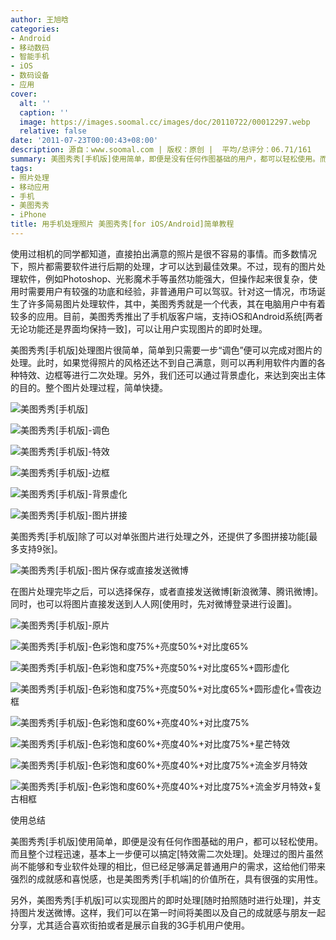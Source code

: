 ```yaml
---
author: 王旭晗
categories:
- Android
- 移动数码
- 智能手机
- iOS
- 数码设备
- 应用
cover:
  alt: ''
  caption: ''
  image: https://images.soomal.cc/images/doc/20110722/00012297.webp
  relative: false
date: '2011-07-23T00:00:43+08:00'
description: 源自：www.soomal.com | 版权：原创 |  平均/总评分：06.71/161
summary: 美图秀秀[手机版]使用简单，即便是没有任何作图基础的用户，都可以轻松使用。而且整个过程迅速，基本上一步便可以搞定[特效需二次处理]。处理过的图片虽然尚不能够和专业软件处理的相比，但已经足够满足普通用户的需求，这给他们带来强烈的成就感和喜悦感。而且，它还支持图片发送微博，可实现与朋友的实时分享。
tags:
- 照片处理
- 移动应用
- 手机
- 美图秀秀
- iPhone
title: 用手机处理照片 美图秀秀[for iOS/Android]简单教程
---
```


使用过相机的同学都知道，直接拍出满意的照片是很不容易的事情。而多数情况下，照片都需要软件进行后期的处理，才可以达到最佳效果。不过，现有的图片处理软件，例如Photoshop、光影魔术手等虽然功能强大，但操作起来很复杂，使用时需要用户有较强的功底和经验，非普通用户可以驾驭。针对这一情况，市场诞生了许多简易图片处理软件，其中，美图秀秀就是一个代表，其在电脑用户中有着较多的应用。目前，美图秀秀推出了手机版客户端，支持iOS和Android系统[两者无论功能还是界面均保持一致]，可以让用户实现图片的即时处理。



美图秀秀[手机版]处理图片很简单，简单到只需要一步“调色”便可以完成对图片的处理。此时，如果觉得照片的风格还达不到自己满意，则可以再利用软件内置的各种特效、边框等进行二次处理。另外，我们还可以通过背景虚化，来达到突出主体的目的。整个图片处理过程，简单快捷。



![美图秀秀[手机版]](https://images.soomal.cc/images/doc/20110722/00012279.webp)



![美图秀秀[手机版]-调色](https://images.soomal.cc/images/doc/20110722/00012280.webp)



![美图秀秀[手机版]-特效](https://images.soomal.cc/images/doc/20110722/00012281.webp)



![美图秀秀[手机版]-边框](https://images.soomal.cc/images/doc/20110722/00012282.webp)



![美图秀秀[手机版]-背景虚化](https://images.soomal.cc/images/doc/20110722/00012283.webp)



![美图秀秀[手机版]-图片拼接](https://images.soomal.cc/images/doc/20110722/00012284.webp)



美图秀秀[手机版]除了可以对单张图片进行处理之外，还提供了多图拼接功能[最多支持9张]。



![美图秀秀[手机版]-图片保存或直接发送微博](https://images.soomal.cc/images/doc/20110722/00012285.webp)



在图片处理完毕之后，可以选择保存，或者直接发送微博[新浪微薄、腾讯微博]。同时，也可以将图片直接发送到人人网[使用时，先对微博登录进行设置]。



![美图秀秀[手机版]-原片](https://images.soomal.cc/images/doc/20110722/00012286.webp)



![美图秀秀[手机版]-色彩饱和度75%+亮度50%+对比度65%](https://images.soomal.cc/images/doc/20110722/00012287.webp)



![美图秀秀[手机版]-色彩饱和度75%+亮度50%+对比度65%+圆形虚化](https://images.soomal.cc/images/doc/20110722/00012289.webp)



![美图秀秀[手机版]-色彩饱和度75%+亮度50%+对比度65%+圆形虚化+雪夜边框](https://images.soomal.cc/images/doc/20110722/00012297.webp)



![美图秀秀[手机版]-色彩饱和度60%+亮度40%+对比度75%](https://images.soomal.cc/images/doc/20110722/00012288.webp)



![美图秀秀[手机版]-色彩饱和度60%+亮度40%+对比度75%+星芒特效](https://images.soomal.cc/images/doc/20110722/00012296.webp)



![美图秀秀[手机版]-色彩饱和度60%+亮度40%+对比度75%+流金岁月特效](https://images.soomal.cc/images/doc/20110722/00012294.webp)



![美图秀秀[手机版]-色彩饱和度60%+亮度40%+对比度75%+流金岁月特效+复古相框](https://images.soomal.cc/images/doc/20110722/00012298.webp)



使用总结



美图秀秀[手机版]使用简单，即便是没有任何作图基础的用户，都可以轻松使用。而且整个过程迅速，基本上一步便可以搞定[特效需二次处理]。处理过的图片虽然尚不能够和专业软件处理的相比，但已经足够满足普通用户的需求，这给他们带来强烈的成就感和喜悦感，也是美图秀秀[手机端]的价值所在，具有很强的实用性。



另外，美图秀秀[手机版]可以实现图片的即时处理[随时拍照随时进行处理]，并支持图片发送微博。这样，我们可以在第一时间将美图以及自己的成就感与朋友一起分享，尤其适合喜欢街拍或者是展示自我的3G手机用户使用。